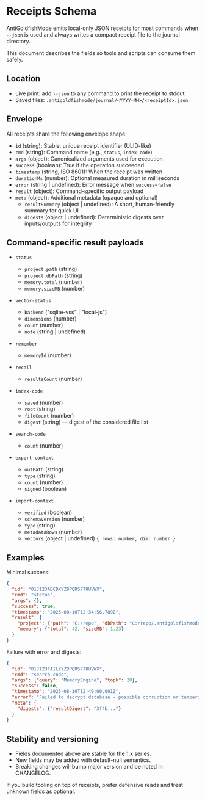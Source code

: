 # Receipts Schema

AntiGoldfishMode emits local-only JSON receipts for most commands when `--json` is used and always writes a compact receipt file to the journal directory.

This document describes the fields so tools and scripts can consume them safely.

## Location

- Live print: add `--json` to any command to print the receipt to stdout
- Saved files: `.antigoldfishmode/journal/<YYYY-MM>/<receiptId>.json`

## Envelope

All receipts share the following envelope shape:

- `id` (string): Stable, unique receipt identifier (ULID-like)
- `cmd` (string): Command name (e.g., `status`, `index-code`)
- `args` (object): Canonicalized arguments used for execution
- `success` (boolean): True if the operation succeeded
- `timestamp` (string, ISO 8601): When the receipt was written
- `durationMs` (number): Optional measured duration in milliseconds
- `error` (string | undefined): Error message when `success=false`
- `result` (object): Command-specific output payload
- `meta` (object): Additional metadata (opaque and optional)
  - `resultSummary` (object | undefined): A short, human-friendly summary for quick UI
  - `digests` (object | undefined): Deterministic digests over inputs/outputs for integrity

## Command-specific result payloads

- `status`
  - `project.path` (string)
  - `project.dbPath` (string)
  - `memory.total` (number)
  - `memory.sizeMB` (number)

- `vector-status`
  - `backend` ("sqlite-vss" | "local-js")
  - `dimensions` (number)
  - `count` (number)
  - `note` (string | undefined)

- `remember`
  - `memoryId` (number)

- `recall`
  - `resultsCount` (number)

- `index-code`
  - `saved` (number)
  - `root` (string)
  - `fileCount` (number)
  - `digest` (string) — digest of the considered file list

- `search-code`
  - `count` (number)

- `export-context`
  - `outPath` (string)
  - `type` (string)
  - `count` (number)
  - `signed` (boolean)

- `import-context`
  - `verified` (boolean)
  - `schemaVersion` (number)
  - `type` (string)
  - `metadataRows` (number)
  - `vectors` (object | undefined) `{ rows: number, dim: number }`

## Examples

Minimal success:

```json
{
  "id": "01J123ABCDXYZ9PQRS7T8UVWX",
  "cmd": "status",
  "args": {},
  "success": true,
  "timestamp": "2025-08-10T12:34:56.789Z",
  "result": {
    "project": {"path": "C:/repo", "dbPath": "C:/repo/.antigoldfishmode/memory.db"},
    "memory": {"total": 42, "sizeMB": 1.23}
  }
}
```

Failure with error and digests:

```json
{
  "id": "01J123FAILXYZ9PQRS7T8UVWX",
  "cmd": "search-code",
  "args": {"query": "MemoryEngine", "topk": 20},
  "success": false,
  "timestamp": "2025-08-10T12:40:00.001Z",
  "error": "Failed to decrypt database - possible corruption or tampering",
  "meta": {
    "digests": {"resultDigest": "3f4b..."}
  }
}
```

## Stability and versioning

- Fields documented above are stable for the 1.x series.
- New fields may be added with default-null semantics.
- Breaking changes will bump major version and be noted in CHANGELOG.

If you build tooling on top of receipts, prefer defensive reads and treat unknown fields as optional.
